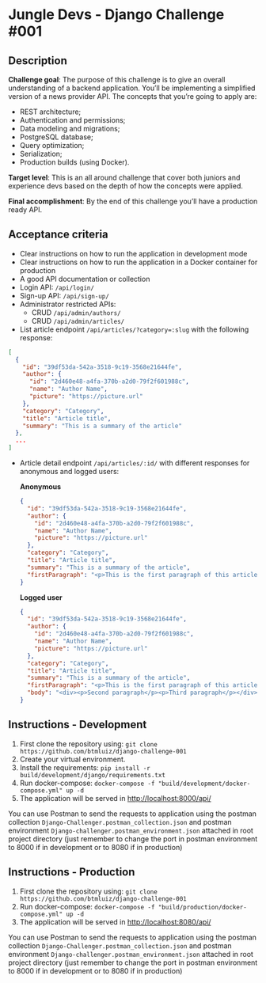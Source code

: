 # Jungle Devs - Django Challenge #001

## Description

**Challenge goal**: The purpose of this challenge is to give an overall understanding of a backend application. You’ll be implementing a simplified version of a news provider API. The concepts that you’re going to apply are:

- REST architecture;
- Authentication and permissions;
- Data modeling and migrations;
- PostgreSQL database;
- Query optimization;
- Serialization;
- Production builds (using Docker).

**Target level**: This is an all around challenge that cover both juniors and experience devs based on the depth of how the concepts were applied.

**Final accomplishment**: By the end of this challenge you’ll have a production ready API.

## Acceptance criteria

- Clear instructions on how to run the application in development mode
- Clear instructions on how to run the application in a Docker container for production
- A good API documentation or collection
- Login API: `/api/login/`
- Sign-up API: `/api/sign-up/`
- Administrator restricted APIs:
  - CRUD `/api/admin/authors/`
  - CRUD `/api/admin/articles/`
- List article endpoint `/api/articles/?category=:slug` with the following response:
```json
[
  {
    "id": "39df53da-542a-3518-9c19-3568e21644fe",
    "author": {
      "id": "2d460e48-a4fa-370b-a2d0-79f2f601988c",
      "name": "Author Name",
      "picture": "https://picture.url"
    },
    "category": "Category",
    "title": "Article title",
    "summary": "This is a summary of the article"
  },
  ...
]
```
- Article detail endpoint `/api/articles/:id/` with different responses for anonymous and logged users:

    **Anonymous**
    ```json
    {
      "id": "39df53da-542a-3518-9c19-3568e21644fe",
      "author": {
        "id": "2d460e48-a4fa-370b-a2d0-79f2f601988c",
        "name": "Author Name",
        "picture": "https://picture.url"
      },
      "category": "Category",
      "title": "Article title",
      "summary": "This is a summary of the article",
      "firstParagraph": "<p>This is the first paragraph of this article</p>"
    }
    ```

    **Logged user**
    ```json
    {
      "id": "39df53da-542a-3518-9c19-3568e21644fe",
      "author": {
        "id": "2d460e48-a4fa-370b-a2d0-79f2f601988c",
        "name": "Author Name",
        "picture": "https://picture.url"
      },
      "category": "Category",
      "title": "Article title",
      "summary": "This is a summary of the article",
      "firstParagraph": "<p>This is the first paragraph of this article</p>",
      "body": "<div><p>Second paragraph</p><p>Third paragraph</p></div>"
    }
    ```

## Instructions - Development

1. First clone the repository using:
```git clone https://github.com/btmluiz/django-challenge-001```
2. Create your virtual environment.
3. Install the requirements: ```pip install -r build/development/django/requirements.txt```
4. Run docker-compose: ```docker-compose -f "build/development/docker-compose.yml" up -d```
5. The application will be served in [http://localhost:8000/api/](http://localhost:8000/api)

You can use Postman to send the requests to application using the postman collection 
````Django-Challenger.postman_collection.json```` and postman environment ```Django-challenger.postman_environment.json```
attached in root project directory (just remember to change the port in postman environment to 8000 if in development or
to 8080 if in production)

## Instructions - Production
1. First clone the repository using:
```git clone https://github.com/btmluiz/django-challenge-001```
2. Run docker-compose: ```docker-compose -f "build/production/docker-compose.yml" up -d```
3. The application will be served in [http://localhost:8080/api/](http://localhost:8000/api)

You can use Postman to send the requests to application using the postman collection 
````Django-Challenger.postman_collection.json```` and postman environment ```Django-challenger.postman_environment.json```
attached in root project directory (just remember to change the port in postman environment to 8000 if in development or
to 8080 if in production)